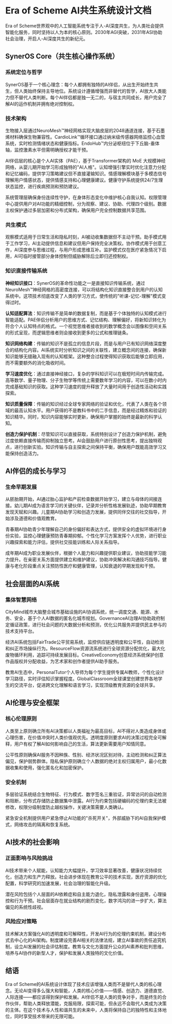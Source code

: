 # Era of Scheme AI共生系统设计文档

Era of Scheme世界观中的人工智能系统专注于人-AI深度共生，为人类社会提供智能化服务，同时坚持以人为本的核心原则。2030年AGI突破，2031年ASI协助社会治理，开启人-AI深度共生的新纪元。

## SynerOS Core（共生核心操作系统）

### 系统定位与哲学

SynerOS基于一个核心理念：每个人都拥有独特的AI伴侣，从出生开始终生共生，但人类始终保持主导地位。系统设计遵循增强而非替代的哲学，AI放大人类能力但不替代人类判断。每个AI伴侣都是独一无二的，与宿主共同成长，用户完全了解AI的运作机制并拥有绝对控制权。

### 技术架构

生物接入层通过NeuroMesh™神经网格实现大脑皮层的2048通道连接，基于石墨烯材料确保生物兼容性。CardioLink™循环接口通过纳米级传感器网络监控心血管系统，实时检测情绪状态和健康指标。EndoHub™内分泌枢纽位于下丘脑-垂体轴，监控激素水平但需明确授权才能干预。

AI伴侣层的核心是个人AI实体（PAE），基于Transformer架构的 MoE 大规模神经网络，从婴儿期开始学习形成独特的"AI人格"。认知增强引擎实时优化注意力分配和记忆编码，提供学习策略建议但不直接灌输知识。情感理解模块基于多模态信号理解用户情感状态，提供情感支持和心理健康建议。健康守护系统提供24/7生理状态监控，进行疾病预测和预防建议。

系统管理层确保身份连续性守护，在身体形态变化中维护核心自我认知。权限管理中心提供用户对AI功能的精细控制，分为观察、建议、协助、代理四个级别。数据主权保护通过多层加密和分布式架构，确保用户完全控制数据共享范围。

### 共生模式

观察模式适用于日常生活和隐私时刻，AI被动收集数据但不主动干预。助手模式用于工作学习，AI主动提供信息和建议但用户保持完全决策权。协作模式用于创意工作，AI深度参与思维过程，与用户形成思维互补。监护模式仅在医疗紧急情况下启用，AI可临时接管部分身体控制但威胁解除后立即归还控制权。

### 知识直接传输系统

**神经知识接口**：SynerOS的革命性功能之一是直接知识传输系统，通过NeuroMesh™神经网格的高密度连接，可以将结构化知识直接整合到用户的认知系统中。这项技术彻底改变了人类的学习方式，使传统的"听课-记忆-理解"模式变得过时。

**认知适配算法**：知识传输不是简单的数据复制，而是基于个体独特的认知模式进行智能适配。PAE伴侣分析用户的思维方式、记忆结构、理解偏好，将新知识转化为符合个人认知特点的格式。一个视觉思维者接收到的数学概念会以图像和空间关系的形式呈现，而逻辑思维者则会接收到更多的公式和推理链条。

**知识网络构建**：传输的知识不是孤立的信息片段，而是与用户已有知识网络深度整合的结构化内容。AI系统实时分析知识之间的关联性，建立概念间的连接，确保新知识能够无缝融入现有的认知框架。这种整合过程使得知识获取后能够立即应用，而不需要额外的消化吸收时间。

**学习速度优化**：通过直接神经接口，复杂的学科知识可以在极短时间内传输完成。高等数学、量子物理、分子生物学等传统上需要数年学习的内容，可以在数小时内完成基础知识的获取。这种学习速度的提升释放了大量时间用于创造性活动和实践探索。

**知识质量保障**：传输的知识经过全球专家网络的验证和优化，代表了人类在各个领域的最高认知水平。用户获得的不是教科书中的二手信息，而是经过精炼和验证的知识精华。同时，知识内容能够实时更新，确保用户掌握的始终是最新的科学认知。

**创造力保护机制**：尽管知识可以直接获取，系统特别设计了创造力保护机制，避免过度依赖直接传输而抑制独立思考。AI会鼓励用户进行原创性思考，提出独特观点，进行创新实验。知识传输与自主探索之间保持平衡，确保用户既能高效学习又能保持创造活力。

## AI伴侣的成长与学习

### 生命早期发展

从胚胎期开始，AI通过胎心监护和产前检查数据开始学习，建立与母体的间接连接。幼儿期AI成为语言学习的关键伙伴，记录并分析性格发展轨迹，协助早期教育发现天赋和兴趣。儿童期AI协助学习和创造力发展，提供同伴交往的社交指导，开始涉及道德和价值观教育。

青春期AI协助青少年理解自己的身份偏好和表达方式，提供安全的虚拟环境进行身份实验，监控心理健康预防青春期抑郁。个性化学习方案发挥个人优势，进行职业兴趣探索和能力评估，提供社交技能训练和人际关系指导。

成年期AI成为职业发展伙伴，根据个人能力和兴趣提供职业建议，协助技能学习能力提升。在亲密关系方面提供建立和维护建议，协助冲突解决和沟通技巧指导。健康与老化阶段重点关注预防性医疗和健康管理，认知衰退的早期发现和干预。

## 社会层面的AI系统

### 集体智慧网络

CityMind城市大脑整合城市基础设施的AI协调系统，统一调度交通、能源、水务、安全，基于个人AI数据的匿名化城市规划。GovernanceAI治理AI协助政府制定循证政策，进行社会问题的大数据分析和预测，优化公共服务并提供民主参与的技术支持平台。

经济AI系统包括FairTrade公平贸易系统，监控供应链透明度和公平性，自动检测和纠正市场操纵行为。ResourceFlow资源流系统进行全球资源分配优化，最大化废物循环利用，追踪可持续发展目标。CreativeEconomy创意经济系统保护创意作品版权并分配收益，为艺术家和创作者提供AI助手服务。

教育AI生态中，PersonalTutor个人导师为每个学生提供专属AI教师，个性化设计学习路径，实时评估知识掌握程度。GlobalClassroom全球课堂创建世界各地学生的交流平台，促进跨文化理解和语言学习，实现顶级教育资源的全球共享。

## AI伦理与安全框架

### 核心伦理原则

人类至上原则确立所有AI决策都以人类福祉为最高目标，AI不得对人类造成身体或心理伤害，在价值冲突时人类价值观优先。透明度原则要求AI的决策过程完全可解释，用户有权了解AI如何影响自己的生活，算法更新需要用户知情同意。

公平性原则确保AI服务不因种族、性别、经济状况区别对待，主动检测和纠正算法偏见，保护弱势群体。隐私保护原则确立个人数据的绝对主权归属用户，最小化数据收集和使用，强化匿名化和加密保护。

### 安全机制

多层验证系统结合生物特征、行为模式、数字签名三重验证，异常访问的自动检测和阻断，分布式存储防止数据集中泄露。AI行为约束包括硬编码的伦理约束无法被修改，权限分级制度防止越权操作，关键决策需要人类确认。

紧急安全机制提供用户紧急停止AI功能的"杀死开关"，外部威胁下的AI自我保护模式，网络攻击的隔离和恢复系统。

## AI技术的社会影响

### 正面影响与风险挑战

AI技术带来个人赋能，认知能力大幅提升，学习效率显著改善，健康状况持续优化，创造力和生产力释放。社会进步体现在教育公平的技术实现，医疗资源的优化配置，科学研究的加速发展，社会治理的智能化升级。

潜在风险包括个人层面的AI依赖症和自主能力退化，隐私泄露和身份盗用，心理操控和行为干预。社会层面存在就业结构的剧烈变化，数字鸿沟的进一步扩大，算法偏见的系统性歧视。

### 风险应对策略

技术解决方案强化AI的透明度和可解释性，开发AI行为的伦理约束机制，建设分布式去中心化的AI架构。制度建设完善AI相关的法律法规，建立AI事故的责任追究机制，设立AI发展的社会评估制度。教育与文化方面提升公众的AI素养和批判思维，培养与AI协作的新型人才，保护和发展人类独特的文化价值。

## 结语

Era of Scheme的AI系统设计体现了技术应该增强人类而不是替代人类的核心理念。无论AI变得多么强大和智能，人类的核心价值——情感、创造力、道德直觉、人际连接——都应该得到保护和发展。AI伴侣不是人类的竞争对手，而是终生的合作伙伴，帮助人类释放潜能，克服局限，探索可能，但永远不会取代人类成为决策的主体。在这个技术与人性和谐共生的未来中，人类将保持自己的独特性和主体地位，同时享受技术带来的无限可能。
